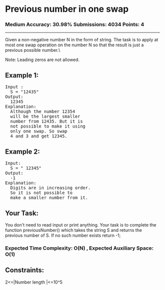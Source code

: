 # Previous number in one swap

### Medium Accuracy: 30.98% Submissions: 4034 Points: 4

---

Given a non-negative number N in the form of string. The task is to apply at most one swap operation on the number N so that the result is just a previous possible number.\

Note: Leading zeros are not allowed.

## Example 1:

<pre>
Input :
  S = "12435"
Output: 
  12345
Explanation:
  Although the number 12354 
  will be the largest smaller 
  number from 12435. But it is 
  not possible to make it using 
  only one swap. So swap 
  4 and 3 and get 12345.
</pre>

## Example 2:

<pre>
Input: 
  S = " 12345"
Output: 
  -1
Explanation:
  Digits are in increasing order. 
  So it is not possible to 
  make a smaller number from it.
</pre>

## Your Task:

You don't need to read input or print anything. Your task is to complete the function previousNumber() which takes the string S and returns the previous number of S. If no such number exists return -1;

### Expected Time Complexity: O(N) , Expected Auxiliary Space: O(1)

## Constraints:

2<=|Number length |<=10^5
